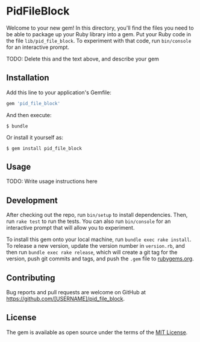 # PidFileBlock

Welcome to your new gem! In this directory, you'll find the files you need to be able to package up your Ruby library into a gem. Put your Ruby code in the file `lib/pid_file_block`. To experiment with that code, run `bin/console` for an interactive prompt.

TODO: Delete this and the text above, and describe your gem

## Installation

Add this line to your application's Gemfile:

```ruby
gem 'pid_file_block'
```

And then execute:

    $ bundle

Or install it yourself as:

    $ gem install pid_file_block

## Usage

TODO: Write usage instructions here

## Development

After checking out the repo, run `bin/setup` to install dependencies. Then, run `rake test` to run the tests. You can also run `bin/console` for an interactive prompt that will allow you to experiment.

To install this gem onto your local machine, run `bundle exec rake install`. To release a new version, update the version number in `version.rb`, and then run `bundle exec rake release`, which will create a git tag for the version, push git commits and tags, and push the `.gem` file to [rubygems.org](https://rubygems.org).

## Contributing

Bug reports and pull requests are welcome on GitHub at https://github.com/[USERNAME]/pid_file_block.

## License

The gem is available as open source under the terms of the [MIT License](https://opensource.org/licenses/MIT).
